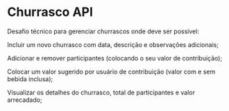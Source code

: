 
# Churrasco API

Desafio técnico para gerenciar churrascos onde deve ser possível:

Incluir um novo churrasco com data, descrição e observações adicionais;

Adicionar e remover participantes (colocando o seu valor de contribuição);

Colocar um valor sugerido por usuário de contribuição (valor com e sem bebida inclusa);

Visualizar os detalhes do churrasco, total de participantes e valor arrecadado;


